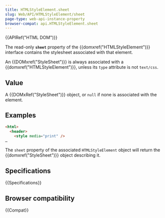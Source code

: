 ```yaml
---
title: HTMLStyleElement.sheet
slug: Web/API/HTMLStyleElement/sheet
page-type: web-api-instance-property
browser-compat: api.HTMLStyleElement.sheet
---
```

{{APIRef("HTML DOM")}}

The read-only **`sheet`** property of the {{domxref("HTMLStyleElement")}} interface
contains the stylesheet associated with that element.

An {{DOMxref("StyleSheet")}} is always associated with a {{domxref("HTMLStyleElement")}}, unless its `type` attribute is not `text/css`.

## Value

A {{DOMxRef("StyleSheet")}} object, or `null` if none is associated with the element.

## Examples

```html
<html>
  <header>
    <style media="print" />
…
```

The `sheet` property of the associated `HTMLStyleElement` object will return the {{domxref("StyleSheet")}} object describing it.

## Specifications

{{Specifications}}

## Browser compatibility

{{Compat}}
